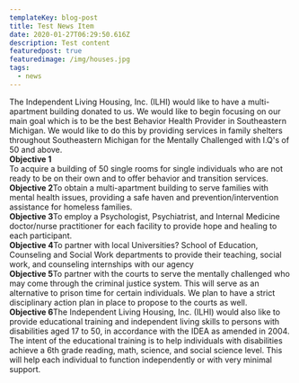 ```yaml
---
templateKey: blog-post
title: Test News Item
date: 2020-01-27T06:29:50.616Z
description: Test content
featuredpost: true
featuredimage: /img/houses.jpg
tags:
  - news
---
```

The Independent Living Housing, Inc. (ILHI) would like to have a multi-apartment building donated to us. We would like to begin focusing on our main goal which is to be the best Behavior Health Provider in Southeastern Michigan. We would like to do this by providing services in family shelters throughout Southeastern Michigan for the Mentally Challenged with I.Q's of 50 and above.\
**Objective 1**\
To acquire a building of 50 single rooms for single individuals who are not ready to be on their own and to offer behavior and transition services.\
**Objective 2**To obtain a multi-apartment building to serve families with mental health issues, providing a safe haven and prevention/intervention assistance for homeless families.\
**Objective 3**To employ a Psychologist, Psychiatrist, and Internal Medicine doctor/nurse practitioner for each facility to provide hope and healing to each participant.\
**Objective 4**To partner with local Universities? School of Education, Counseling and Social Work departments to provide their teaching, social work, and counseling internships with our agency\
**Objective 5**To partner with the courts to serve the mentally challenged who may come through the criminal justice system. This will serve as an alternative to prison time for certain individuals. We plan to have a strict disciplinary action plan in place to propose to the courts as well.\
**Objective 6**The Independent Living Housing, Inc. (ILHI) would also like to provide educational training and independent living skills to persons with disabilities aged 17 to 50, in accordance with the IDEA as amended in 2004.\
The intent of the educational training is to help individuals with disabilities achieve a 6th grade reading, math, science, and social science level. This will help each individual to function independently or with very minimal support.
